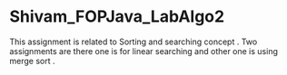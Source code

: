 # Shivam_FOPJava_LabAlgo2
This assignment is related to Sorting and searching concept . Two assignments are there one is for linear searching and other one is using merge sort .
